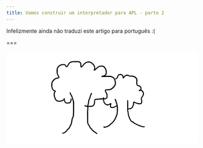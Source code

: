 ```yaml
---
title: Vamos construir um interpretador para APL - parte 2
---
```


Infelizmente ainda não traduzi este artigo para português :(

===

![Um boneco a preto e branco com uma pessoa à frente do computador.](./lsbasi-apl-part2-bg.png)